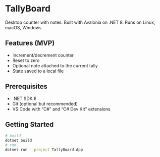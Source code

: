 # TallyBoard

Desktop counter with notes. Built with Avalonia on .NET 8. Runs on Linux, macOS, Windows.

## Features (MVP)
- Increment/decrement counter
- Reset to zero
- Optional note attached to the current tally
- State saved to a local file

## Prerequisites
- .NET SDK 8
- Git (optional but recommended)
- VS Code with “C#” and “C# Dev Kit” extensions

## Getting Started
```bash
# build
dotnet build
# run
dotnet run --project TallyBoard.App
